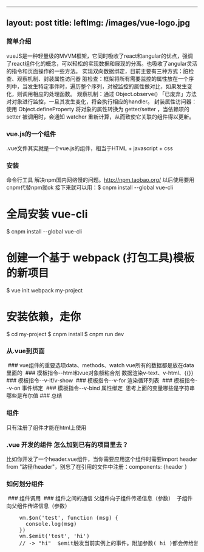 
---
layout: post
title: 
leftImg:  /images/vue-logo.jpg
---
<style>
    img{
        max-width: 100%;
    }
</style>
###  简单介绍
vueJS是一种轻量级的MVVM框架，它同时吸收了react和angular的优点，强调了react组件化的概念，可以轻松的实现数据和展现的分离。也吸收了angular灵活的指令和页面操作的一些方法。
实现双向数据绑定，目前主要有三种方式：脏检查、观察机制、封装属性访问器
脏检查：框架将所有需要监控的属性放在一个序列中，当发生特定事件时，遍历整个序列，对被监控的属性做对比，如果发生变化，则调用相应的处理函数。
观察机制：通过 Object.observe() 「已废弃」方法对对象进行监控，一旦其发生变化，将会执行相应的handler。
封装属性访问器：使用 Object.defineProperty 将对象的属性转换为 getter/setter ，当依赖项的 setter 被调用时，会通知 watcher 重新计算，从而致使它关联的组件得以更新。
### vue.js的一个组件
.vue文件其实就是一个vue.js的组件，相当于HTML + javascript + css
### 安装
命令行工具
解决npm国内网络慢的问题。http://npm.taobao.org/  以后使用要用cnpm代替npm就ok
接下来就可以用：$ cnpm install --global vue-cli
# 全局安装 vue-cli
$ cnpm install --global vue-cli
# 创建一个基于 webpack (打包工具)模板的新项目
$ vue init webpack my-project
# 安装依赖，走你
$ cd my-project
$ cnpm install
$ cnpm run dev

### 从.vue到页面
<img src="../images/.vue.png" alt="" />
### vue组件的重要选项data、methods、watch
vue所有的数据都是放在data里面的
<img src="../images/data.png" alt="" />
### 模板指令--html和vue对象额粘合剂
数据渲染v-text、v-html、{{}}
<img src="../images/html-vue.png" alt="" />
### 模板指令--v-if/v-show
<img src="../images/vi-v-show.png" alt="" />
### 模板指令--v-for
渲染循环列表
<img src="../images/v-for.png" alt="" />
### 模板指令--v-on
事件绑定
<img src="../images/for-on.png" alt="" />
### 模板指令--v-bind
属性绑定
<img src="../images/bind.png" alt="" />
思考上面的变量哪些是字符串哪些是布尔值
### 总结
<img src="../images/1-zj.png" alt="" />

### 组件
只有注册了组件才能在html上使用
### .vue 开发的组件 怎么加到已有的项目里去？
比如你开发了一个header.vue组件，当你需要应用这个组件时需要import header from "路径/header"，别忘了在引用的文件中注册：components: {header }

### 如何划分组件
<img src="../images/zujian.png" alt="" />
### 组件调用
<img src="../images/diaoyong.png" alt="" />
### 组件之间的通信
父组件向子组件传递信息（参数）
<img src="../images/tongxin.png" alt="" />
子组件向父组件传递信息（参数）
<pre>
    vm.$on('test', function (msg) {
      console.log(msg)
    })
    vm.$emit('test', 'hi')
    // -> "hi"  $emit触发当前实例上的事件。附加参数( hi )都会传给监听器回调。
</pre>






